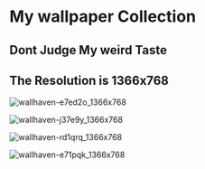 # My wallpaper Collection

## Dont Judge My weird Taste

## The Resolution is 1366x768

![wallhaven-e7ed2o_1366x768](https://user-images.githubusercontent.com/102450738/165523848-53f24312-c9da-4dc8-b901-1834697647f1.png)

![wallhaven-j37e9y_1366x768](https://user-images.githubusercontent.com/102450738/165524214-f0e8c6fa-4781-41f9-9c53-fb063e2829a2.png)

![wallhaven-rd1qrq_1366x768](https://user-images.githubusercontent.com/102450738/165524478-47fadf2f-520d-43ea-8748-aa0752e24de1.png)

![wallhaven-e71pqk_1366x768](https://user-images.githubusercontent.com/102450738/165525036-e6dcbb82-f56d-4425-8226-20f56d27a242.png)
